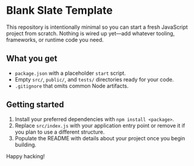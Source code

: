# Blank Slate Template

This repository is intentionally minimal so you can start a fresh JavaScript project from scratch. Nothing is wired up yet—add whatever tooling, frameworks, or runtime code you need.

## What you get

- `package.json` with a placeholder `start` script.
- Empty `src/`, `public/`, and `tests/` directories ready for your code.
- `.gitignore` that omits common Node artifacts.

## Getting started

1. Install your preferred dependencies with `npm install <package>`.
2. Replace `src/index.js` with your application entry point or remove it if you plan to use a different structure.
3. Populate the README with details about your project once you begin building.

Happy hacking!